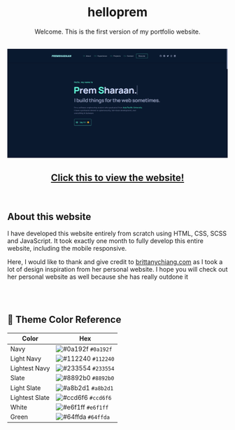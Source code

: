 <h1 align = "center">helloprem</h1>
<p align = "center">Welcome. This is the first version of my portfolio website.</p>
<br>
<img src = "https://github.com/Prem-minister/helloprem/blob/main/mywebsite.PNG" />
<br>
<h2 align ="center"><a href="http://www.helloprem.com" target="_blank">Click this to view the website!</a></h2>
<br>

## About this website

I have developed this website entirely from scratch using HTML, CSS, SCSS and JavaScript. It took exactly one month to fully develop this entire website, including the mobile responsive.

Here, I would like to thank and give credit to [brittanychiang.com](https://brittanychiang.com) as I took a lot of design inspiration from her personal website. I hope you will check out her personal website as well because she has really outdone it

<br><br>

## 🎨 Theme Color Reference

| Color          | Hex                                                                |
| -------------- | ------------------------------------------------------------------ |
| Navy           | ![#0a192f](https://via.placeholder.com/10/0a192f?text=+) `#0a192f` |
| Light Navy     | ![#112240](https://via.placeholder.com/10/0a192f?text=+) `#112240` |
| Lightest Navy  | ![#233554](https://via.placeholder.com/10/303C55?text=+) `#233554` |
| Slate          | ![#8892b0](https://via.placeholder.com/10/8892b0?text=+) `#8892b0` |
| Light Slate    | ![#a8b2d1](https://via.placeholder.com/10/a8b2d1?text=+) `#a8b2d1` |
| Lightest Slate | ![#ccd6f6](https://via.placeholder.com/10/ccd6f6?text=+) `#ccd6f6` |
| White          | ![#e6f1ff](https://via.placeholder.com/10/e6f1ff?text=+) `#e6f1ff` |
| Green          | ![#64ffda](https://via.placeholder.com/10/64ffda?text=+) `#64ffda` |

